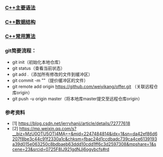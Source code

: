 ### [C++主要语法](https://github.com/weiyikang/offer/blob/master/C%2B%2B%E8%AF%AD%E6%B3%95.md)
### [C++数据结构]()
### [C++常用算法]()
### git简要流程：
* git init（初始化本地仓库）
* git status（查看当前状态）
* git add .（添加所有修改的文件到缓冲区）
* git commit -m ""（提价缓冲区的文件）
* git remote add origin https://github.com/weiyikang/offer.git （关联远程仓库origin）
* git push -u origin master（将本地库master提交至远程仓库origin）

### 参考资料
* [1] https://blog.csdn.net/jerryhanjj/article/details/72777618
* [2] https://mp.weixin.qq.com/s?__biz=MzU0OTU5OTI4MA==&mid=2247484814&idx=1&sn=da42ef86d6207f8be3c44c91f2330a1c&chksm=fbac24d1ccdbadc739ca4ce6139193a39d015e063250c8bdbaeb63ddd10cdd1ff6c3d2597308&mpshare=1&scene=23&srcid=0725F8IJ921gdNJj6ogybcfs#rd


